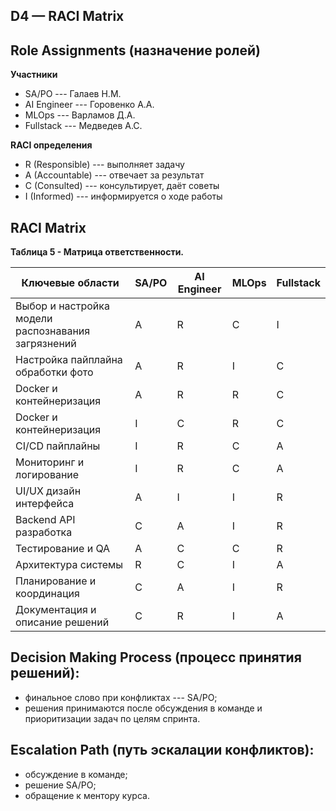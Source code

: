## D4 — RACI Matrix

## Role Assignments (назначение ролей)

**Участники**

- SA/PO --- Галаев Н.М.
- AI Engineer --- Горовенко А.А.
- MLOps --- Варламов Д.А.
- Fullstack --- Медведев А.С.

**RACI определения**

- R (Responsible) --- выполняет задачу
- A (Accountable) --- отвечает за результат
- C (Consulted) --- консультирует, даёт советы
- I (Informed) --- информируется о ходе работы

## RACI Matrix

**Таблица 5 - Матрица ответственности.**

| Ключевые области                     | SA/PO | AI Engineer | MLOps | Fullstack |
|--------------------------------------|-------|-------------|-------|-----------|
| Выбор и настройка модели распознавания загрязнений | A     | R           | C     | I         |
| Настройка пайплайна обработки фото   | A     | R           | I     | C         |
| Docker и контейнеризация             | A     | R           | R     | C         |
| Docker и контейнеризация             | I     | C           | R     | C         |
| CI/CD пайплайны                      | I     | R           | C     | A         |
| Мониторинг и логирование             | I     | R           | C     | A         |
| UI/UX дизайн интерфейса              | A     | I           | I     | R         |
| Backend API разработка               | C     | A           | I     | R         |
| Тестирование и QA                    | A     | C           | C     | R         |
| Архитектура системы                  | R     | C           | I     | A         |
| Планирование и координация           | C     | A           | I     | R         |
| Документация и описание решений      | C     | R           | I     | A         |

## Decision Making Process (процесс принятия решений):

- финальное слово при конфликтах --- SA/PO;
- решения принимаются после обсуждения в команде и приоритизации задач по целям спринта.

## Escalation Path (путь эскалации конфликтов):

- обсуждение в команде;
- решение SA/PO;
- обращение к ментору курса.
